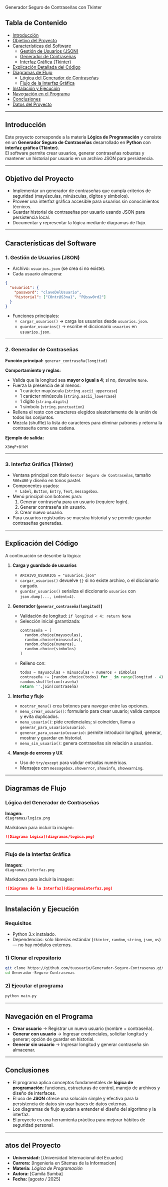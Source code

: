 Generador Seguro de Contraseñas con Tkinter

## Tabla de Contenido
- [Introducción](#-introducción)  
- [Objetivo del Proyecto](#-objetivo-del-proyecto)  
- [Características del Software](#-características-del-software)  
  - [Gestión de Usuarios (JSON)](#1-gestión-de-usuarios-json)  
  - [Generador de Contraseñas](#2-generador-de-contraseñas)  
  - [Interfaz Gráfica (Tkinter)](#3-interfaz-gráfica-tkinter)  
- [Explicación Detallada del Código](#explicación-detallada-del-código)  
- [Diagramas de Flujo](#-diagramas-de-flujo)  
  - [Lógica del Generador de Contraseñas](#-lógica-del-generador-de-contraseñas)  
  - [Flujo de la Interfaz Gráfica](#-flujo-de-la-interfaz-gráfica)  
- [Instalación y Ejecución](#-instalación-y-ejecución)  
- [Navegación en el Programa](#-navegación-en-el-programa)   
- [Conclusiones](#-conclusiones)  
- [Datos del Proyecto](#-datos-del-proyecto)

---

## Introducción
Este proyecto corresponde a la materia **Lógica de Programación** y consiste en un **Generador Seguro de Contraseñas** desarrollado en **Python** con **interfaz gráfica (Tkinter)**.  
El software permite crear usuarios, generar contraseñas robustas y mantener un historial por usuario en un archivo JSON para persistencia.

---

## Objetivo del Proyecto
- Implementar un generador de contraseñas que cumpla criterios de seguridad (mayúsculas, minúsculas, dígitos y símbolos).  
- Proveer una interfaz gráfica accesible para usuarios sin conocimientos técnicos.  
- Guardar historial de contraseñas por usuario usando JSON para persistencia local.  
- Documentar y representar la lógica mediante diagramas de flujo.

---

## Características del Software

### 1. Gestión de Usuarios (JSON)
- Archivo: `usuarios.json` (se crea si no existe).  
- Cada usuario almacena:
```json
{
  "usuario1": {
    "password": "claveDelUsuario",
    "historial": ["C0ntr@S3na1", "P@ssw0rd2"]
  }
}
```
- Funciones principales:
  - `cargar_usuarios()` → carga los usuarios desde `usuarios.json`.
  - `guardar_usuarios()` → escribe el diccionario `usuarios` en `usuarios.json`.

---

### 2. Generador de Contraseñas
**Función principal:** `generar_contraseña(longitud)`

**Comportamiento y reglas:**
- Valida que la longitud sea **mayor o igual a 4**; si no, devuelve `None`.  
- Fuerza la presencia de al menos:
  - 1 carácter mayúscula (`string.ascii_uppercase`)
  - 1 carácter minúscula (`string.ascii_lowercase`)
  - 1 dígito (`string.digits`)
  - 1 símbolo (`string.punctuation`)
- Rellena el resto con caracteres elegidos aleatoriamente de la unión de todos los conjuntos.  
- Mezcla (shuffle) la lista de caracteres para eliminar patrones y retorna la contraseña como una cadena.

**Ejemplo de salida:**
```
X3#qPr8!kM
```

---

### 3. Interfaz Gráfica (Tkinter)
- Ventana principal con título `Gestor Seguro de Contraseñas`, tamaño `500x400` y diseño en tonos pastel.  
- Componentes usados:
  - `Label`, `Button`, `Entry`, `Text`, `messagebox`.  
- Menú principal con botones para:
  1. Generar contraseña para un usuario (requiere login).
  2. Generar contraseña sin usuario.
  3. Crear nuevo usuario.
- Para usuarios registrados se muestra historial y se permite guardar contraseñas generadas.

---

## Explicación del Código
A continuación se describe la lógica:

1. **Carga y guardado de usuarios**
   - `ARCHIVO_USUARIOS = "usuarios.json"`
   - `cargar_usuarios()` devuelve `{}` si no existe archivo, o el diccionario cargado.
   - `guardar_usuarios()` serializa el diccionario `usuarios` con `json.dump(..., indent=4)`.

2. **Generador (`generar_contraseña(longitud)`)**
   - Validación de longitud: `if longitud < 4: return None`
   - Selección inicial garantizada:
     ```python
     contraseña = [
       random.choice(mayusculas),
       random.choice(minusculas),
       random.choice(numeros),
       random.choice(simbolos)
     ]
     ```
   - Relleno con:
     ```python
     todos = mayusculas + minusculas + numeros + simbolos
     contraseña += [random.choice(todos) for _ in range(longitud - 4)]
     random.shuffle(contraseña)
     return ''.join(contraseña)
     ```

3. **Interfaz y flujo**
   - `mostrar_menu()` crea botones para navegar entre las opciones.
   - `menu_crear_usuario()`: formulario para crear usuario; valida campos y evita duplicados.
   - `menu_usuario()`: pide credenciales; si coinciden, llama a `generar_para_usuario(usuario)`.
   - `generar_para_usuario(usuario)`: permite introducir longitud, generar, mostrar y guardar en historial.
   - `menu_sin_usuario()`: genera contraseñas sin relación a usuarios.

4. **Manejo de errores y UX**
   - Uso de `try/except` para validar entradas numéricas.
   - Mensajes con `messagebox.showerror`, `showinfo`, `showwarning`.

---

## Diagramas de Flujo

### Lógica del Generador de Contraseñas

**Imagen:**  
`diagramas/logica.png`   

Markdown para incluir la imagen:
```markdown
![Diagrama Lógica](diagramas/logica.png)
```

---

### Flujo de la Interfaz Gráfica

**Imagen:**  
`diagramas/interfaz.png`

Markdown para incluir la imagen:
```markdown
![Diagrama de la Interfaz](diagramainterfaz.png)
```

---

## Instalación y Ejecución

### Requisitos
- Python 3.x instalado.
- Dependencias: sólo librerías estándar (`tkinter`, `random`, `string`, `json`, `os`) — no hay módulos externos.

### 1) Clonar el repositorio
```bash
git clone https://github.com/tuusuario/Generador-Seguro-Contrasenas.git
cd Generador-Seguro-Contrasenas
```

### 2) Ejecutar el programa
```bash
python main.py
```

---

## Navegación en el Programa
- **Crear usuario** → Registrar un nuevo usuario (nombre + contraseña).  
- **Generar con usuario** → Ingresar credenciales, solicitar longitud y generar; opción de guardar en historial.  
- **Generar sin usuario** → Ingresar longitud y generar contraseña sin almacenar.

---

## Conclusiones
- El programa aplica conceptos fundamentales de **lógica de programación**: funciones, estructuras de control, manejo de archivos y diseño de interfaces.  
- El uso de **JSON** ofrece una solución simple y efectiva para la persistencia de datos sin usar bases de datos externas.  
- Los diagramas de flujo ayudan a entender el diseño del algoritmo y la interfaz.  
- El proyecto es una herramienta práctica para mejorar hábitos de seguridad personal.

---

## atos del Proyecto
- **Universidad:** [Universidad Internacional del Ecuador]  
- **Carrera:** [Ingenieria en Sitemas de la Informacion]  
- **Materia:** *Lógica de Programación*  
- **Autora:** [Camila Sumba]  
- **Fecha:** [agosto / 2025]
